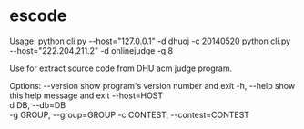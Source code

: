 escode
======

Usage: 
	python cli.py --host="127.0.0.1" -d dhuoj -c 20140520
	python cli.py --host="222.204.211.2" -d onlinejudge -g 8
							

Use for extract source code from DHU acm judge program.

Options:
	--version             show program's version number and exit
	-h, --help            show this help message and exit
	--host=HOST           
	d DB, --db=DB        
	-g GROUP, --group=GROUP
	-c CONTEST, --contest=CONTEST

